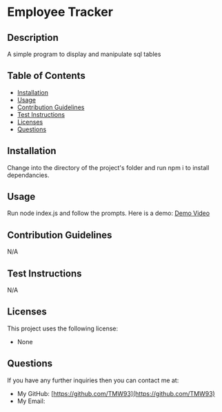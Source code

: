 # Employee Tracker

## Description
A simple program to display and manipulate sql tables

## Table of Contents
- [Installation](#installation)
- [Usage](#usage)
- [Contribution Guidelines](#contribution-guidelines)
- [Test Instructions](#test-instructions)
- [Licenses](#licenses)
- [Questions](#questions)

## Installation
Change into the directory of the project's folder and run npm i to install dependancies.

## Usage
Run node index.js and follow the prompts. Here is a demo:
[Demo Video](https://drive.google.com/file/d/1uL0e34fu6L5MbUD1CEy95RECaQM3DfGv/view)

## Contribution Guidelines
N/A

## Test Instructions
N/A

## Licenses
This project uses the following license:
- None

## Questions
If you have any further inquiries then you can contact me at:
- My GitHub: [https://github.com/TMW93](https://github.com/TMW93)
- My Email: 
    